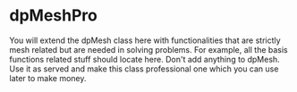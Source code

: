 dpMeshPro
==

You will extend the dpMesh class here with functionalities that are strictly mesh related but are needed in solving problems. For example, all the basis functions related stuff should locate here. Don't add anything to dpMesh. Use it as served and make this class professional one which you can use later to make money.